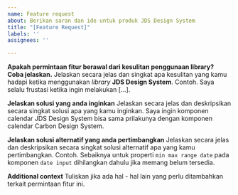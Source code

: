```yaml
---
name: Feature request
about: Berikan saran dan ide untuk produk JDS Design System
title: "[Feature Request]"
labels: ''
assignees: ''

---
```


**Apakah permintaan fitur berawal dari kesulitan penggunaan library? Coba jelaskan.**
Jelaskan secara jelas dan singkat apa kesulitan yang kamu hadapi ketika menggunakan *library* **JDS Design System**. Contoh. Saya selalu frustasi ketika ingin melakukan [...].

**Jelaskan solusi yang anda inginkan**
Jelaskan secara jelas dan deskripsikan secara singkat solusi apa yang kamu inginkan. Saya ingin komponen calendar JDS Design System bisa sama prilakunya dengan komponen calendar Carbon Design System.

**Jelaskan solusi alternatif yang anda pertimbangkan**
Jelaskan secara jelas dan deskripsikan secara singkat solusi alternatif apa yang kamu pertimbangkan. Contoh. Sebaiknya untuk properti `min max range date` pada komponen `date input`  dihilangkan dahulu jika memang belum tersedia.

**Additional context**
Tuliskan jika ada hal - hal lain yang perlu ditambahkan terkait permintaan fitur ini.
